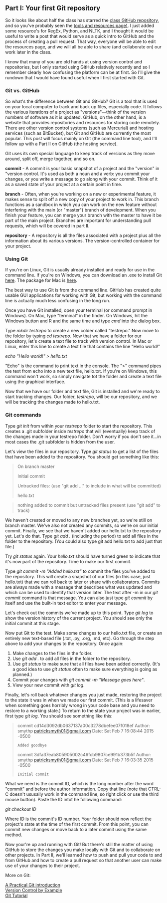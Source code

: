 ## Part I: Your first Git repository

So it looks like about half the class has starred the [class GitHub repository](https://github.com/mkgold/texttransform), and so you've probably seen the [tools and resources page)](https://github.com/mkgold/texttransform/blob/master/tools-resources.md). I just added some resource's for RegEx, Python, and NLTK, and I thought it would be useful to write a post that would serve as a quick intro to GitHub and the process of creating a pull request. That way, everyone will be able to edit the resources page, and we will all be able to share (and collaborate on) our work later in the class.

 I know that many of you are old hands at using version control and repositories, but I only started using GitHub relatively recently and so I remember clearly how confusing the platform can be at first. So I'll give the rundown that I would have found useful when I first started with Git.

<h3>Git vs. GitHub</h3>

So what's the difference between Git and GitHub? Git is a tool that is used on your local computer to track and back up files, especially code. It follows the various iterations of a project as "versions"—think of the version numbers of software as it is updated. GitHub, on the other hand, is a website that provides repositories and resources for storing code remotely. There are other version control systems (such as Mercurial) and hosting services (such as BitBucket), but Git and GitHub are currently the most popular. This post will focus mainly on Git (the command line tool), and I'll follow up with a Part II on GitHub (the hosting service).

Git uses its own special language to keep track of versions as they move around, split off, merge together, and so on. 

**commit** - A commit is your basic snapshot of a project and the "version" in "version control. It's used as both a noun and a verb: you commit your changes, or you write a message to go along with your commit. Think of it as a saved state of your project at a certain point in time.

**branch** - Often, when you're working on a new or experimental feature, it makes sense to split off a new copy of your project to work in. This branch functions as a sandbox in which you can work on the new feature without interfering with the main (or "master") branch of development. When you finish your feature, you can merge your branch with the master to have it be part of the main project. Branches are important for understanding pull requests, which will be covered in part II. 

**repository** - A repository is all the files associated with a project plus all the information about its various versions. The version-controlled container for your project. 

### Using Git

If you're on Linux, Git is usually already installed and ready for use in the command line. If you're on Windows, you can download an .exe to install Git [here](http://git-scm.com/download/win). The package for Mac is [here](http://git-scm.com/download/mac). 

The best way to use Git is from the command line. GitHub has created quite usable GUI applications for working with Git, but working with the command line is actually much less confusing in the long run. 

Once you have Git installed, open your terminal (or command prompt in Windows). On Mac, type "terminal" in the finder. On Windows, hit the Windows button and R and the same time and type *cmd* into the dialog box. 

Type *mkdir testrepo* to create a new colder called "testrepo." Now move to the folder by typing *cd testrepo*. Now that we have a folder for our repository, let's create a text file to track with version control. In Mac or Linux, enter this line to create a text file that contains the line "Hello world!"

*echo "Hello world!" > hello.txt*

"Echo" is the command to print text in the console. The ">" command pipes the text from echo into a new text file, hello.txt. If you're on Windows, this command won't work, so simply navigate tot the folder and create a text file using the graphical interface. 

Now that we have our folder and text file, Git is installed and we're ready to start tracking changes. Our folder, *testrepo*, will be our repository, and we will be tracking the changes made to hello.txt. 

### Git commands

Type *git init* from within your *testrepo* folder to start the repository. This creates a .git subfolder inside *testrepo* that will (eventually) keep track of the changes made in your testrepo folder. Don't worry if you don't see it...in most cases the .git subfolder is hidden from the user. 

Let's view the files in our repository. Type *git status* to get a list of the files that have been added to the repository. You should get something like this:

> On branch master
> 
> Initial commit
> 
> Untracked files:
>   (use "git add <file>..." to include in what will be committed)
> 
> 	hello.txt

> nothing added to commit but untracked files present (use "git add" to track)

We haven't created or moved to any new branches yet, so we're still on branch master. We've also not created any commits, so we're on our initial commit. Finally, we see that we haven't added our hello.txt to the repository yet. Let's do that. Type *git add .* (including the period) to add all files in the folder to the repository. (You could also type git add hello.txt to add just that file.)

Try *git status* again. Your *hello.txt* should have turned green to indicate that it's now part of the repository. Time to make our first commit.

Type *git commit -m "Added hello.txt"* to commit the files you've added to the repository. This will create a snapshot of our files (in this case, just hello.txt) that we can roll back to later or share with collaborators. Commits are always made with a message that describes what was updated and which can be used to identify that version later. The text after -m in our *git commit* command is that message. You can also just type *git commit* by itself and use the built-in text editor to enter your message.

Let's check out the commits we've made up to this point. Type *git log* to show the version history of the current project. You should see only the initial commit at this stage. 

Now put Git to the test. Make some changes to our hello.txt file, or create an entirely new text-based file (.txt, .py, .org, .md, etc). Go through the step above to add your changes to the repository. Once again:

1. Make changes to the files in the folder.
2. Use *git add .* to add all files in the folder to the repository. 
3. Use *git status* to make sure that all files have been added correctly. (It's a good idea to use *git status* often to make sure everything is going as planned.)
4. Commit your changes with *git commit -m "Message goes here"*.
5. View your new commit with *git log*.

Finally, let's roll back whatever changes you just made, restoring the project to the state it was in when we made our first commit. (This is a lifesaver when something goes horribly wrong in your code base and you need to restore to a working state.) To return to the state your project was in earlier, first type *git log*. You should see something like this:

> commit cd14d3092db0637137a00c3278dbefee07f018ef
> Author: smythp <patricksmyth01@gmail.com>
> Date:   Sat Feb 7 16:08:44 2015 -0500
> 
>     Added goodbye
> 
> commit 3dfa37eab805905002c46fcb9807ce991b373b5f
> Author: smythp <patricksmyth01@gmail.com>
> Date:   Sat Feb 7 16:03:35 2015 -0500
> 
>     Initial commit

What we need is the commit ID, which is the long number after the word "commit" and before the author information. Copy that line (note that CTRL-C doesn't ususally work in the command line, so right click or use the third mouse button). Paste the ID intot he following command:

*git checkout ID*

Where ID is the commit's ID number. Your folder should now reflect the project's state at the time of the first commit. From this point, you can commit new changes or move back to a later commit using the same method. 

Now your're up and running with Git! But there's still the matter of using GitHub to store the changes you make locally with Git and to collaborate on other projects. In Part II, we'll learned how to push and pull your code to and from GitHub and how to create a pull request so that another user can make use of your changes to their project. 

More on Git:

[A Practical Git introduction](http://mrchlblng.me/2014/09/practical-git-introduction/)  
[Version Control by Example](http://ericsink.com/vcbe/)  
[Git Tutorial](http://www.vogella.com/tutorials/Git/article.html)  